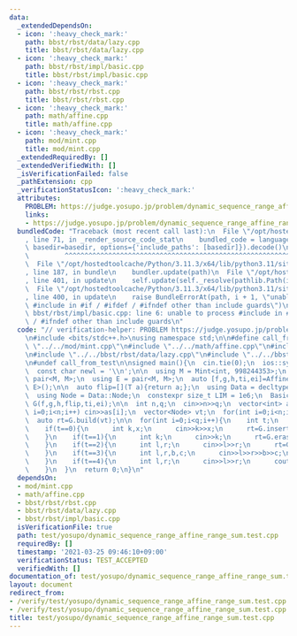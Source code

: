 ```yaml
---
data:
  _extendedDependsOn:
  - icon: ':heavy_check_mark:'
    path: bbst/rbst/data/lazy.cpp
    title: bbst/rbst/data/lazy.cpp
  - icon: ':heavy_check_mark:'
    path: bbst/rbst/impl/basic.cpp
    title: bbst/rbst/impl/basic.cpp
  - icon: ':heavy_check_mark:'
    path: bbst/rbst/rbst.cpp
    title: bbst/rbst/rbst.cpp
  - icon: ':heavy_check_mark:'
    path: math/affine.cpp
    title: math/affine.cpp
  - icon: ':heavy_check_mark:'
    path: mod/mint.cpp
    title: mod/mint.cpp
  _extendedRequiredBy: []
  _extendedVerifiedWith: []
  _isVerificationFailed: false
  _pathExtension: cpp
  _verificationStatusIcon: ':heavy_check_mark:'
  attributes:
    PROBLEM: https://judge.yosupo.jp/problem/dynamic_sequence_range_affine_range_sum
    links:
    - https://judge.yosupo.jp/problem/dynamic_sequence_range_affine_range_sum
  bundledCode: "Traceback (most recent call last):\n  File \"/opt/hostedtoolcache/Python/3.11.3/x64/lib/python3.11/site-packages/onlinejudge_verify/documentation/build.py\"\
    , line 71, in _render_source_code_stat\n    bundled_code = language.bundle(stat.path,\
    \ basedir=basedir, options={'include_paths': [basedir]}).decode()\n          \
    \         ^^^^^^^^^^^^^^^^^^^^^^^^^^^^^^^^^^^^^^^^^^^^^^^^^^^^^^^^^^^^^^^^^^^^^^^^^^^^^^^^^\n\
    \  File \"/opt/hostedtoolcache/Python/3.11.3/x64/lib/python3.11/site-packages/onlinejudge_verify/languages/cplusplus.py\"\
    , line 187, in bundle\n    bundler.update(path)\n  File \"/opt/hostedtoolcache/Python/3.11.3/x64/lib/python3.11/site-packages/onlinejudge_verify/languages/cplusplus_bundle.py\"\
    , line 401, in update\n    self.update(self._resolve(pathlib.Path(included), included_from=path))\n\
    \  File \"/opt/hostedtoolcache/Python/3.11.3/x64/lib/python3.11/site-packages/onlinejudge_verify/languages/cplusplus_bundle.py\"\
    , line 400, in update\n    raise BundleErrorAt(path, i + 1, \"unable to process\
    \ #include in #if / #ifdef / #ifndef other than include guards\")\nonlinejudge_verify.languages.cplusplus_bundle.BundleErrorAt:\
    \ bbst/rbst/impl/basic.cpp: line 6: unable to process #include in #if / #ifdef\
    \ / #ifndef other than include guards\n"
  code: "// verification-helper: PROBLEM https://judge.yosupo.jp/problem/dynamic_sequence_range_affine_range_sum\n\
    \n#include <bits/stdc++.h>\nusing namespace std;\n\n#define call_from_test\n#include\
    \ \"../../mod/mint.cpp\"\n#include \"../../math/affine.cpp\"\n#include \"../../bbst/rbst/rbst.cpp\"\
    \n#include \"../../bbst/rbst/data/lazy.cpp\"\n#include \"../../bbst/rbst/impl/basic.cpp\"\
    \n#undef call_from_test\n\nsigned main(){\n  cin.tie(0);\n  ios::sync_with_stdio(0);\n\
    \  const char newl = '\\n';\n\n  using M = Mint<int, 998244353>;\n  using T =\
    \ pair<M, M>;\n  using E = pair<M, M>;\n  auto [f,g,h,ti,ei]=Affine::params<T,\
    \ E>();\n\n  auto flip=[](T a){return a;};\n  using Data = decltype(Lazy(f,g,h,flip,ti,ei));\n\
    \  using Node = Data::Node;\n  constexpr size_t LIM = 1e6;\n  Basic<Data, LIM>\
    \ G(f,g,h,flip,ti,ei);\n\n  int n,q;\n  cin>>n>>q;\n  vector<int> as(n);\n  for(int\
    \ i=0;i<n;i++) cin>>as[i];\n  vector<Node> vt;\n  for(int i=0;i<n;i++) vt.emplace_back(T(as[i],1),ei);\n\
    \  auto rt=G.build(vt);\n\n  for(int i=0;i<q;i++){\n    int t;\n    cin>>t;\n\
    \    if(t==0){\n      int k,x;\n      cin>>k>>x;\n      rt=G.insert(rt,k,Node(T(x,1),ei));\n\
    \    }\n    if(t==1){\n      int k;\n      cin>>k;\n      rt=G.erase(rt,k);\n\
    \    }\n    if(t==2){\n      int l,r;\n      cin>>l>>r;\n      rt=G.toggle(rt,l,r);\n\
    \    }\n    if(t==3){\n      int l,r,b,c;\n      cin>>l>>r>>b>>c;\n      rt=G.update(rt,l,r,E(b,c));\n\
    \    }\n    if(t==4){\n      int l,r;\n      cin>>l>>r;\n      cout<<G.query(rt,l,r).first<<newl;\n\
    \    }\n  }\n  return 0;\n}\n"
  dependsOn:
  - mod/mint.cpp
  - math/affine.cpp
  - bbst/rbst/rbst.cpp
  - bbst/rbst/data/lazy.cpp
  - bbst/rbst/impl/basic.cpp
  isVerificationFile: true
  path: test/yosupo/dynamic_sequence_range_affine_range_sum.test.cpp
  requiredBy: []
  timestamp: '2021-03-25 09:46:10+09:00'
  verificationStatus: TEST_ACCEPTED
  verifiedWith: []
documentation_of: test/yosupo/dynamic_sequence_range_affine_range_sum.test.cpp
layout: document
redirect_from:
- /verify/test/yosupo/dynamic_sequence_range_affine_range_sum.test.cpp
- /verify/test/yosupo/dynamic_sequence_range_affine_range_sum.test.cpp.html
title: test/yosupo/dynamic_sequence_range_affine_range_sum.test.cpp
---
```

